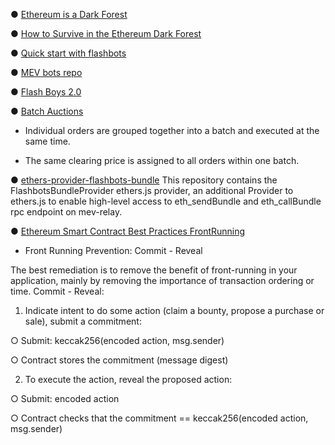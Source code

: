 ● [Ethereum is a Dark Forest](https://www.paradigm.xyz/2020/08/ethereum-is-a-dark-forest)


● [How to Survive in the Ethereum Dark Forest](https://betterprogramming.pub/how-to-survive-in-the-ethereum-dark-forest-f21c9eca4bfe)


● [Quick start with flashbots](https://docs.flashbots.net/flashbots-auction/searchers/quick-start)


● [MEV bots repo](https://github.com/flashbots/mev-job-board)


● [Flash Boys 2.0](https://arxiv.org/pdf/1904.05234.pdf)


● [Batch Auctions](https://www.bitdegree.org/crypto/learn/crypto-terms/what-are-batch-auctions)

- Individual orders are grouped together into a batch and executed at the same time.

- The same clearing price is assigned to all orders within one batch.

● [ethers-provider-flashbots-bundle](https://www.npmjs.com/package/@flashbots/ethers-provider-bundle)
This repository contains the FlashbotsBundleProvider ethers.js provider, an additional Provider to ethers.js to enable high-level access to eth_sendBundle and eth_callBundle rpc endpoint on mev-relay.


● [Ethereum Smart Contract Best Practices FrontRunning](https://consensys.github.io/smart-contract-best-practices/attacks/frontrunning/)

- Front Running Prevention: Commit - Reveal

 The best remediation is to remove the benefit of front-running in your application, mainly by removing the importance of transaction ordering or time.
Commit - Reveal:

1. Indicate intent to do some action (claim a bounty, propose a purchase or sale), submit a commitment:

○ Submit: keccak256(encoded action, msg.sender)

○ Contract stores the commitment (message digest)


2. To execute the action, reveal the proposed action:

○ Submit: encoded action

○ Contract checks that the commitment == keccak256(encoded action, msg.sender)



